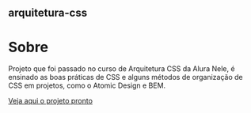 ## arquitetura-css

# Sobre
Projeto que foi passado no curso de Arquitetura CSS da Alura 
Nele, é ensinado as boas práticas de CSS e alguns métodos de 
organização de CSS em projetos, como o Atomic Design e BEM.

[Veja aqui o projeto pronto](https://rafa-tm.github.io/arquitetura-css/)
